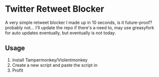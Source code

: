 # Twitter Retweet Blocker
A very simple retweet blocker I made up in 10 seconds, is it future-proof? probably not... I'll update the repo if there's a need to, may use greasyfork for auto updates eventually, but eventually is not today.

## Usage
1. Install Tampermonkey/Violentmonkey
2. Create a new script and paste the script in
3. Profit